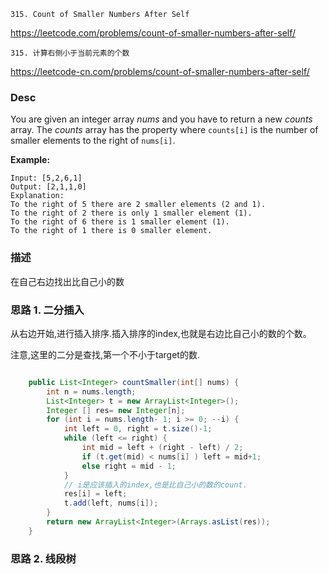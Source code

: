 `315. Count of Smaller Numbers After Self`

<https://leetcode.com/problems/count-of-smaller-numbers-after-self/>

`315. 计算右侧小于当前元素的个数`

<https://leetcode-cn.com/problems/count-of-smaller-numbers-after-self/>


### Desc

You are given an integer array *nums* and you have to return a new *counts* array. The *counts* array has the property where `counts[i]` is the number of smaller elements to the right of `nums[i]`.

**Example:**

```
Input: [5,2,6,1]
Output: [2,1,1,0] 
Explanation:
To the right of 5 there are 2 smaller elements (2 and 1).
To the right of 2 there is only 1 smaller element (1).
To the right of 6 there is 1 smaller element (1).
To the right of 1 there is 0 smaller element.
```

### 描述

在自己右边找出比自己小的数 

### 思路 1. 二分插入

从右边开始,进行插入排序.插入排序的index,也就是右边比自己小的数的个数。

注意,这里的二分是查找,第一个不小于target的数.
```java

    public List<Integer> countSmaller(int[] nums) {
        int n = nums.length;
        List<Integer> t = new ArrayList<Integer>();
        Integer [] res= new Integer[n];
        for (int i = nums.length- 1; i >= 0; --i) {
            int left = 0, right = t.size()-1;
            while (left <= right) {
                int mid = left + (right - left) / 2;
                if (t.get(mid) < nums[i] ) left = mid+1;
                else right = mid - 1;
            }
            // i是应该插入的index,也是比自己小的数的count.
            res[i] = left;
            t.add(left, nums[i]);
        }
        return new ArrayList<Integer>(Arrays.asList(res));
    }

```



### 思路 2. 线段树

   


